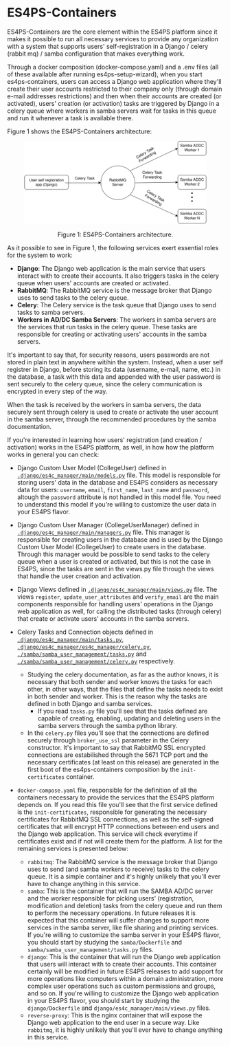 # ES4PS-Containers

ES4PS-Containers are the core element within the ES4PS platform since it makes it possible to run all necessary services to provide any organization with a system that supports users' self-registration in a Django / celery (rabbit mq) / samba configuration that makes everything work. 

Through a docker composition (docker-compose.yaml) and a .env files (all of these available after running es4ps-setup-wizard), when you start es4ps-containers, users can access a Django web application where they'll create their user accounts restricted to their company only (through domain e-mail addresses restrictions) and then when their accounts are created (or activated), users' creation (or activation) tasks are triggered by Django in a celery queue where workers in samba servers wait for tasks in this queue and run it whenever a task is available there.

Figure 1 shows the ES4PS-Containers architecture:

<figure>

![](./docs/img/es4ps-containers.drawio.svg)

<figcaption style="text-align: center;">
    Figure 1: ES4PS-Containers architecture.
</figcaption>

</figure>

As it possible to see in Figure 1, the following services exert essential roles for the system to work:

- **Django**: The Django web application is the main service that users interact with to create their accounts. It also triggers tasks in the celery queue when users' accounts are created or activated.
- **RabbitMQ**: The RabbitMQ service is the message broker that Django uses to send tasks to the celery queue.
- **Celery**: The Celery service is the task queue that Django uses to send tasks to samba servers.
- **Workers in AD/DC Samba Servers**: The workers in samba servers are the services that run tasks in the celery queue. These tasks are responsible for creating or activating users' accounts in the samba servers.

It's important to say that, for security reasons, users passwords are not stored in plain text in anywhere witihin the system. Instead, when a user self registrer in Django, before storing its data (username, e-mail, name, etc.) in the database, a task with this data and appended with the user password is sent securely to the celery queue, since the celery communication is encrypted in every step of the way.

When the task is received by the workers in samba servers, the data securely sent through celery is used to create or activate the user account in the samba server, through the recommended procedures by the samba documentation.

If you're interested in learning how users' registration (and creation / activation) works in the ES4PS platform, as well, in how how the platform works in general you can check:

- Django Custom User Model (CollegeUser) defined in [`.django/es4c_manager/main/models.py`](https://github.com/DiegoAscanio/es4ps-containers/blob/main/django/es4c_manager/main/models.py) file. This model is responsible for storing users' data in the database and ES4PS considers as necessary data for users: `username`, `email`, `first_name`, `last_name` and `password`, altough the `password` attribute is not handled in this model file. You need to understand this model if you're willing to customize the user data in your ES4PS flavor.

- Django Custom User Manager (CollegeUserManager) defined in [`.django/es4c_manager/main/managers.py`](https://github.com/DiegoAscanio/es4ps-containers/blob/main/django/es4c_manager/main/managers.py) file. This manager is responsible for creating users in the database and is used by the Django Custom User Model (CollegeUser) to create users in the database. Through this manager would be possible to send tasks to the celery queue when a user is created or activated, but this is not the case in ES4PS, since the tasks are sent in the views.py file through the views that handle the user creation and activation.

- Django Views defined in [`.django/es4c_manager/main/views.py`](https://github.com/DiegoAscanio/es4ps-containers/blob/main/django/es4c_manager/main/views.py) file. The views `register`, `update_user_attributes` and `verify_email` are the main components responsible for handling users' operations in the Django web application as well, for calling the distributed tasks (through celery) that create or activate users' accounts in the samba servers.

- Celery Tasks and Connection objects defined in [`.django/es4c_manager/main/tasks.py`](https://github.com/DiegoAscanio/es4ps-containers/blob/main/django/es4c_manager/main/tasks.py), [`.django/es4c_manager/es4c_manager/celery.py`](https://github.com/DiegoAscanio/es4ps-containers/blob/main/django/es4c_manager/es4c_manager/celery.py), [`./samba/samba_user_management/tasks.py`](https://github.com/DiegoAscanio/es4ps-containers/blob/main/samba/samba_user_management/tasks.py) and [`./samba/samba_user_management/celery.py`](https://github.com/DiegoAscanio/es4ps-containers/blob/main/samba/samba_user_management/celery.py) respectively.
    - Studying the celery documentation, as far as the author knows, it is necessary that both sender and worker knows the tasks for each other, in other ways, that the files that define the tasks needs to exist in both sender and worker. This is the reason why the tasks are defined in both Django and samba services.
        - If you read `tasks.py` file you'll see that the tasks defined are capable of creating, enabling, updating and deleting users in the samba servers through the samba python library.
    - In the `celery.py` files you'll see that the connections are defined securely through `broker_use_ssl` parameter in the Celery constructor. It's important to say that RabbitMQ SSL encrypted connections are estabilished through the 5671 TCP port and the necessary certificates (at least on this release) are generated in the first boot of the es4ps-containers composition by the `init-certificates` container.

- `docker-compose.yaml` file, responsible for the definition of all the containers necessary to provide the services that the ES4PS platform depends on. If you read this file you'll see that the first service defined is the `init-certificates`, responsible for generating the necessary certificates for RabbitMQ SSL connections, as well as the self-signed certificates that will encrypt HTTP connections between end users and the Django web application. This service will check everytime if certificates exist and if not will create them for the platform. A list for the remaining services is presented below:
    - `rabbitmq`: The RabbitMQ service is the message broker that Django uses to send (and samba workers to receive) tasks to the celery queue. It is a simple container and it's highly unlikely that you'll ever have to change anything in this service.
    - `samba`: This is the container that will run the SAMBA AD/DC server and the worker responsible for picking users' (registration, modification and deletion) tasks from the celery queue and run them to perform the necessary operations. In future releases it is expected that this container will suffer changes to support more services in the samba server, like file sharing and printing services. If you're willing to customize the samba server in your ES4PS flavor, you should start by studying the `samba/Dockerfile` and `samba/samba_user_management/tasks.py` files.
    - `django`: This is the container that will run the Django web application that users will interact with to create their accounts. This container certainly will be modified in future ES4PS releases to add support for more operations like computers within a domain administration, more complex user operations such as custom permissions and groups, and so on. If you're willing to customize the Django web application in your ES4PS flavor, you should start by studying the `django/Dockerfile` and `django/es4c_manager/main/views.py` files.
    - `reverse-proxy`: This is the nginx container that will expose the Django web application to the end user in a secure way. Like `rabbitmq`, it is highly unlikely that you'll ever have to change anything in this service.
